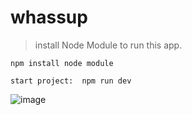 # whassup

> install Node Module to run this app.


```
npm install node module

start project:  npm run dev
```



![image](https://user-images.githubusercontent.com/72118095/170889936-052ff4b7-0290-4533-84fc-9546d8f4a94c.png)
